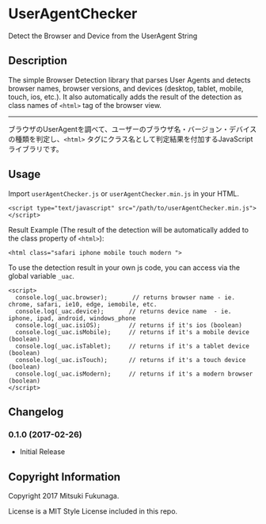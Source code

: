 # UserAgentChecker
Detect the Browser and Device from the UserAgent String

## Description

The simple Browser Detection library that parses User Agents and detects browser names, browser versions, and devices (desktop, tablet, mobile, touch, ios, etc.).
It also automatically adds the result of the detection as class names of `<html>` tag of the browser view.

----

ブラウザのUserAgentを調べて、ユーザーのブラウザ名・バージョン・デバイスの種類を判定し、`<html>` タグにクラス名として判定結果を付加するJavaScriptライブラリです。


## Usage

Import `userAgentChecker.js` or `userAgentChecker.min.js` in your HTML.

    <script type="text/javascript" src="/path/to/userAgentChecker.min.js"></script>

Result Example (The result of the detection will be automatically added to the class property of `<html>`):

    <html class="safari iphone mobile touch modern ">


To use the detection result in your own js code, you can access via the global variable `_uac`.

    <script>
      console.log(_uac.browser);       // returns browser name - ie. chrome, safari, ie10, edge, iemobile, etc.
      console.log(_uac.device);       // returns device name  - ie. iphone, ipad, android, windows_phone
      console.log(_uac.isiOS);        // returns if it's ios (boolean)
      console.log(_uac.isMobile);     // returns if it's a mobile device (boolean)
      console.log(_uac.isTablet);     // returns if it's a tablet device (boolean)
      console.log(_uac.isTouch);      // returns if it's a touch device (boolean)
      console.log(_uac.isModern);     // returns if it's a modern browser (boolean)
    </script>


## Changelog

### 0.1.0 (2017-02-26)
* Initial Release


## Copyright Information
Copyright 2017 Mitsuki Fukunaga.

License is a MIT Style License included in this repo.
